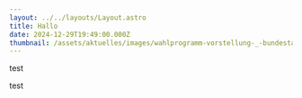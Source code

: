 ```yaml
---
layout: ../../layouts/Layout.astro
title: Hallo
date: 2024-12-29T19:49:00.000Z
thumbnail: /assets/aktuelles/images/wahlprogramm-vorstellung-_-bundestagswahl-2025.jpg
---
```

test



test
